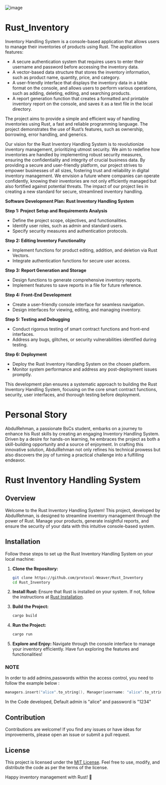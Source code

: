 
![image](https://github.com/protocol-Weaver/Rust_Inventory/assets/98874867/1b731667-ae30-4486-a6ab-c3f7a97af6c4)

# Rust_Inventory
Inventory Handling System is a console-based application that allows users to manage their inventories of products using Rust. The application features:

- A secure authentication system that requires users to enter their username and password before accessing the inventory data.
- A vector-based data structure that stores the inventory information, such as product name, quantity, price, and category.
- A user-friendly interface that displays the inventory data in a table format on the console, and allows users to perform various operations, such as adding, deleting, editing, and searching products.
- A report generation function that creates a formatted and printable inventory report on the console, and saves it as a text file in the local directory.

The project aims to provide a simple and efficient way of handling inventories using Rust, a fast and reliable programming language. The project demonstrates the use of Rust’s features, such as ownership, borrowing, error handling, and generics.

Our vision for the Rust Inventory Handling System is to revolutionize inventory management, prioritizing utmost security. We aim to redefine how inventories are handled by implementing robust security measures, ensuring the confidentiality and integrity of crucial business data. By providing a secure and user-friendly platform, our project strives to empower businesses of all sizes, fostering trust and reliability in digital inventory management. We envision a future where companies can operate confidently, knowing their inventories are not only efficiently managed but also fortified against potential threats. The impact of our project lies in creating a new standard for secure, streamlined inventory handling.

**Software Development Plan: Rust Inventory Handling System**

**Step 1: Project Setup and Requirements Analysis**
- Define the project scope, objectives, and functionalities.
- Identify user roles, such as admin and standard users.
- Specify security measures and authentication protocols.

**Step 2: Editing Inventory Functionality**
- Implement functions for product editing, addition, and deletion via Rust Vectors.
- Integrate authentication functions for secure user access.

**Step 3: Report Generation and Storage**
- Design functions to generate comprehensive inventory reports.
- Implement features to save reports in a file for future reference.

**Step 4: Front-End Development**
- Create a user-friendly console interface for seamless navigation.
- Design interfaces for viewing, editing, and managing inventory.

**Step 5: Testing and Debugging**
- Conduct rigorous testing of smart contract functions and front-end interfaces.
- Address any bugs, glitches, or security vulnerabilities identified during testing.

**Step 6: Deployment**
- Deploy the Rust Inventory Handling System on the chosen platform.
- Monitor system performance and address any post-deployment issues promptly.

This development plan ensures a systematic approach to building the Rust Inventory Handling System, focusing on the core smart contract functions, security, user interfaces, and thorough testing before deployment.

# Personal Story 

AbdulRehman, a passionate BsCs student, embarks on a journey to enhance his Rust skills by creating an engaging Inventory Handling System. Driven by a desire for hands-on learning, he embraces the project as both a skill-building opportunity and a source of enjoyment. In crafting this innovative solution, AbdulRehman not only refines his technical prowess but also discovers the joy of turning a practical challenge into a fulfilling endeavor.


# Rust Inventory Handling System

## Overview

Welcome to the Rust Inventory Handling System! This project, developed by AbdulRehman, is designed to streamline inventory management through the power of Rust. Manage your products, generate insightful reports, and ensure the security of your data with this intuitive console-based system.

## Installation

Follow these steps to set up the Rust Inventory Handling System on your local machine:

1. **Clone the Repository:**
   ```bash
   git clone https://github.com/protocol-Weaver/Rust_Inventory
   cd Rust_Inventory
   ```

2. **Install Rust:**
   Ensure that Rust is installed on your system. If not, follow the instructions at [Rust Installation](https://www.rust-lang.org/tools/install).

3. **Build the Project:**
   ```bash
   cargo build
   ```

4. **Run the Project:**
   ```bash
   cargo run
   ```

5. **Explore and Enjoy:**
   Navigate through the console interface to manage your inventory efficiently. Have fun exploring the features and functionalities!

### NOTE
In order to add admins,passwords within the access control, you need to follow the example below : 
```cpp
managers.insert("alice".to_string(), Manager{username: "alice".to_string(), password: "1234".to_string()});
```

In the Code developed, Default admin is "alice" and password is "1234"


## Contribution

Contributions are welcome! If you find any issues or have ideas for improvements, please open an issue or submit a pull request.

## License

This project is licensed under the [MIT License](LICENSE). Feel free to use, modify, and distribute the code as per the terms of the license.

Happy inventory management with Rust! 🚀






